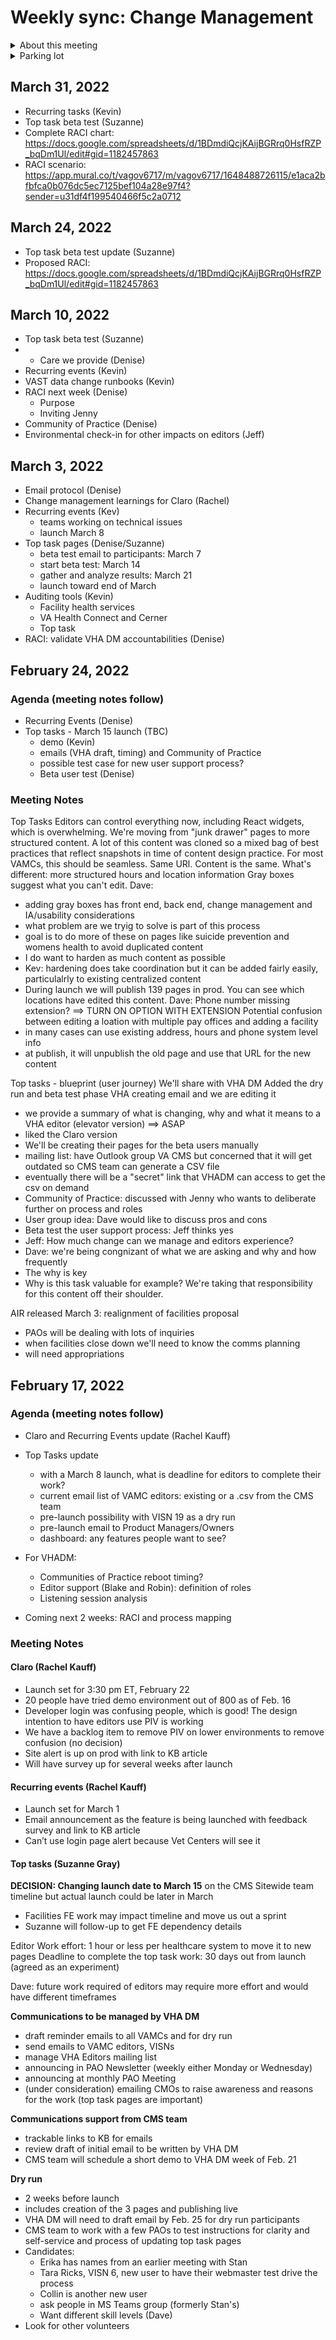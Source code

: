 # Weekly sync: Change Management

<details><summary>About this meeting</summary>

- Thursday 3-4:00 pm ET 
- Meeting owner: Clarence Maeng
- Facilitator: Denise Eisner
- Attendees: Kevin Walsh, Suzanne Gray, David Conlon, Jeffrey Grandon, Steve Tokar
</details>

<details><summary>Parking lot</summary>
 - item
 </details>

## March 31, 2022

- Recurring tasks (Kevin)
- Top task beta test (Suzanne)
- Complete RACI chart: https://docs.google.com/spreadsheets/d/1BDmdiQcjKAijBGRrq0HsfRZP_bqDm1Ul/edit#gid=1182457863
- RACI scenario: https://app.mural.co/t/vagov6717/m/vagov6717/1648488726115/e1aca2bfbfca0b076dc5ec7125bef104a28e97f4?sender=u31df4f199540466f5c2a0712


## March 24, 2022

- Top task beta test update (Suzanne)
- Proposed RACI: https://docs.google.com/spreadsheets/d/1BDmdiQcjKAijBGRrq0HsfRZP_bqDm1Ul/edit#gid=1182457863


## March 10, 2022

- Top task beta test (Suzanne)
- - Care we provide (Denise)
- Recurring events (Kevin)
- VAST data change runbooks (Kevin)
- RACI next week (Denise)
  - Purpose
  - Inviting Jenny
- Community of Practice (Denise)
- Environmental check-in for other impacts on editors (Jeff)

## March 3, 2022

- Email protocol (Denise)
- Change management learnings for Claro (Rachel)
- Recurring events (Kev)
  - teams working on technical issues
  - launch March 8 
- Top task pages (Denise/Suzanne)
   - beta test email to participants: March 7
   - start beta test: March 14
   - gather and analyze results: March 21
   - launch toward end of March
- Auditing tools (Kevin)
  - Facility health services
  - VA Health Connect and Cerner
  - Top task
- RACI: validate VHA DM accountabilities (Denise)


## February 24, 2022
### Agenda (meeting notes follow)

- Recurring Events (Denise)
- Top tasks - March 15 launch (TBC)
  - demo (Kevin)
  - emails (VHA draft, timing) and Community of Practice
  - possible test case for new user support process?
  - Beta user test (Denise) 

### Meeting Notes

Top Tasks
Editors can control everything now, including React widgets, which is overwhelming. We're moving from "junk drawer" pages to more structured content. A lot of this content was cloned so a mixed bag of best practices that reflect snapshots in time of content design practice. For most VAMCs, this should be seamless. Same URl. Content is the same. 
What's different: more structured hours and location information 
Gray boxes suggest what you can't edit. Dave:
- adding gray boxes has front end, back end, change management and IA/usability considerations
- what problem are we tryig to solve is part of this process
- goal is to do more of these on pages like suicide prevention and womens health to avoid duplicated content
- I do want to harden as much content as possible
- Kev: hardening does take coordination but it can be added fairly easily, particulalrly to existing centralized content
- During launch we will publish 139 pages in prod. You can see which locations have edited this content.
Dave: Phone number missing extension? ==> TURN ON OPTION WITH EXTENSION
Potential confusion between editing a loation with multiple pay offices and adding a facility
- in many cases can use existing address, hours and phone system level info
- at publish, it will unpublish the old page and use that URL for the new content

Top tasks - blueprint (user journey)
We'll share with VHA DM
Added the dry run and beta test phase
VHA creating email and we are editing it
- we provide a summary of what is changing, why and what it means to a VHA editor (elevator version) ==> ASAP
- liked the Claro version
- We'll be creating their pages for the beta users manually
- mailing list: have Outlook group VA CMS but concerned that it will get outdated so CMS team can generate a CSV file
- eventually there will be a "secret" link that VHADM can access to get the csv on demand
- Community of Practice: discussed with Jenny who wants to deliberate further on process and roles
- User group idea: Dave would like to discuss pros and cons
- Beta test the user support process: Jeff thinks yes
- Jeff: How much change can we manage and editors experience?
 - Dave: we're being congnizant of what we are asking and why and how frequently
 - The why is key
 - Why is this task valuable for example? We're taking that responsibility for this content off their shoulder.

AIR released March 3: realignment of facilities proposal
- PAOs will be dealing with lots of inquiries
- when facilities close down we'll need to know the comms planning
- will need appropriations

## February 17, 2022
### Agenda (meeting notes follow)

- Claro and Recurring Events update (Rachel Kauff)

- Top Tasks update
  -  with a March 8 launch, what is deadline for editors to complete their work?
  -  current email list of VAMC editors: existing or a .csv from the CMS team
  -  pre-launch possibility with VISN 19 as a dry run
  -  pre-launch email to Product Managers/Owners
  -  dashboard: any features people want to see?

- For VHADM: 
  - Communities of Practice reboot timing?
  - Editor support (Blake and Robin): definition of roles
  - Listening session analysis

- Coming next 2 weeks: RACI and process mapping

### Meeting Notes

#### Claro (Rachel Kauff)
- Launch set for 3:30 pm ET, February 22
- 20 people have tried demo environment out of 800 as of Feb. 16
- Developer login was confusing people, which is good! The design intention to have editors use PIV is working
- We have a backlog item to remove PIV on lower environments to remove confusion (no decision)
- Site alert is up on prod with link to KB article
- Will have survey up for several weeks after launch

#### Recurring events (Rachel Kauff)
- Launch set for March 1
- Email announcement as the feature is being launched with feedback survey and link to KB article
- Can’t use login page alert because Vet Centers will see it

#### Top tasks (Suzanne Gray)
**DECISION: Changing launch date to March 15** on the CMS Sitewide team timeline but actual launch could be later in March
- Facilities FE work may impact timeline and move us out a sprint
- Suzanne will follow-up to get FE dependency details

Editor Work effort: 1 hour or less per healthcare system to move it to new pages
Deadline to complete the top task work: 30 days out from launch (agreed as an experiment)

Dave: future work required of editors may require more effort and would have different timeframes

**Communications to be managed by VHA DM**
- draft reminder emails to all VAMCs and for dry run
- send emails to VAMC editors, VISNs
- manage VHA Editors mailing list
- announcing in PAO Newsletter (weekly either Monday or Wednesday)
- announcing at monthly PAO Meeting
- (under consideration) emailing CMOs to raise awareness and reasons for the work (top task pages are important)

**Communications support from CMS team**
- trackable links to KB for emails
- review draft of initial email to be written by VHA DM
- CMS team will schedule a short demo to VHA DM week of Feb. 21

**Dry run**
- 2 weeks before launch
- includes creation of the 3 pages and publishing live
- VHA DM will need to draft email by Feb. 25 for dry run participants
- CMS team to work with a few PAOs to test instructions for clarity and self-service and process of updating top task pages
- Candidates: 
  - Erika has names from an earlier meeting with Stan
  - Tara Ricks, VISN 6, new user to have their webmaster test drive the process
  - Collin is another new user
  - ask people in MS Teams group (formerly Stan's)
  - Want different skill levels (Dave)
- Look for other volunteers

